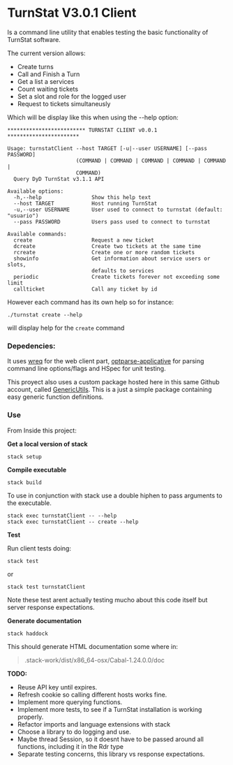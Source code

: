 # TurnStat V3.0.1 Client

Is a command line utility that  enables testing the basic functionality of TurnStat software.

The current version allows: 

- Create turns
- Call and Finish a Turn
- Get a list a services
- Count waiting tickets
- Set a slot and role for the logged user
- Request to tickets simultaneusly

Which will be display like this when using the --help option:

```shell
************************* TURNSTAT CLIENT v0.0.1 ***********************

Usage: turnstatClient --host TARGET [-u|--user USERNAME] [--pass PASSWORD]
                      (COMMAND | COMMAND | COMMAND | COMMAND | COMMAND |
                      COMMAND)
  Query DyD TurnStat v3.1.1 API

Available options:
  -h,--help                Show this help text
  --host TARGET            Host running TurnStat
  -u,--user USERNAME       User used to connect to turnstat (default: "usuario")
  --pass PASSWORD          Users pass used to connect to turnstat

Available commands:
  create                   Request a new ticket
  dcreate                  Create two tickets at the same time
  rcreate                  Create one or more random tickets
  showinfo                 Get information about service users or slots,
                           defaults to services
  periodic                 Create tickets forever not exceeding some limit
  callticket               Call any ticket by id
```

However each command has its own help so for instance: 

```shell
./turnstat create --help
```

will display help for the `create` command


### Depedencies: 

It uses [wreq](http://www.serpentine.com/wreq/tutorial.html) for the web client part, 
[optparse-applicative](https://github.com/pcapriotti/optparse-applicative) for parsing command line options/flags and HSpec for unit testing.

This proyect also uses a custom package hosted here in this same Github account, called [GenericUtils](https://github.com/DanielCardonaRojas/GenericUtils). 
This is a just a simple package containing easy generic function definitions.

### Use

From Inside this project: 

**Get a local version of stack** 

```shell
stack setup
```

**Compile executable**

```shell
stack build
```

To use in conjunction with stack use a double hiphen to pass arguments to the executable.
```shell
stack exec turnstatClient -- --help
stack exec turnstatClient -- create --help
```

**Test**

Run client tests doing: 

```shell
stack test
```

or 

```shell
stack test turnstatClient
```

Note these test arent actually testing mucho about this code itself but server response expectations.

**Generate documentation**

```shell
stack haddock
```

This should generate HTML documentation some where in:

> .stack-work/dist/x86_64-osx/Cabal-1.24.0.0/doc



**TODO:**

- Reuse API key until expires.
- Refresh cookie so calling different hosts works fine.
- Implement more querying functions.
- Implement more tests, to see if a TurnStat installation is working properly.
- Refactor imports and language extensions with stack
- Choose a library to do logging and use.
- Maybe thread Session, so it doesnt have to be passed around all functions, including it in the Rdr type
- Separate testing concerns, this library vs response expectations.
